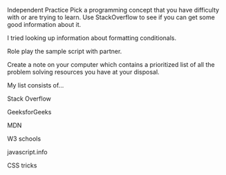 Independent Practice
Pick a programming concept that you have difficulty with or are trying to learn. Use StackOverflow to see if you can get some good information about it.

I tried looking up information about formatting conditionals. 

Role play the sample script with partner. 

Create a note on your computer which contains a prioritized list of all the problem solving resources you have at your disposal.

My list consists of...

Stack Overflow

GeeksforGeeks

MDN

W3 schools

javascript.info

CSS tricks


